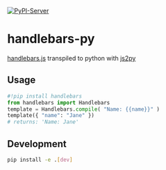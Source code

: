 [![PyPI-Server](https://img.shields.io/pypi/v/handlebars.svg)](https://pypi.org/project/handlebars/)

# handlebars-py
[handlebars.js](https://github.com/handlebars-lang/handlebars.js) transpiled to python with [js2py](https://github.com/PiotrDabkowski/Js2Py)

## Usage
```python
#!pip install handlebars
from handlebars import Handlebars
template = Handlebars.compile( "Name: {{name}}" )
template({ "name": "Jane" })
# returns: 'Name: Jane'
```


## Development
```bash
pip install -e .[dev]
```
